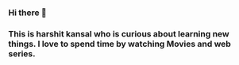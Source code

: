 
### Hi there 👋
### This is harshit kansal who is curious about learning new things. I love to spend time by watching Movies and web series.

<!--
**harshitkansal16/harshitkansal16** is a ✨ _special_ ✨ repository because its `README.md` (this file) appears on your GitHub profile.

Here are some ideas to get you started:

- 🌱 I’m currently learning MERN
- 💬 Ask me about something new 
-->
